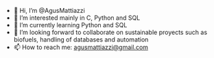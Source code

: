 - 👋 Hi, I’m @AgusMattiazzi
- 👀 I’m interested mainly in C, Python and SQL
- 🌱 I’m currently learning Python and SQL
- 💞️ I’m looking forward to collaborate on sustainable proyects such as biofuels, handling of databases and automation
- 📫 How to reach me: agusmattiazzi@gmail.com

<!---
AgusMattiazzi/AgusMattiazzi is a ✨ special ✨ repository because its `README.md` (this file) appears on your GitHub profile.
You can click the Preview link to take a look at your changes.
--->
